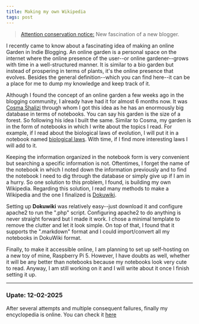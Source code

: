 ```yaml
---
title: Making my own Wikipedia
tags: post
---  
```


<blockquote><a href="https://people.well.com/user/jonl/viridiandesign/notes/1-25/Note%2000002.txt">Attention conservation notice:</a> New fascination of a new blogger.</blockquote>

I recently came to know about a fascinating idea of making an online Garden in Indie Blogging. An online garden is a personal space on the internet where the online presence of the user--or online gardener--grows with time in a well-structured manner. It is similar to a bio garden but instead of prospering in terms of plants, it's the online presence that evolves. Besides the general definition--which you can find here--it can be a place for me to dump my knowledge and keep track of it.  

Although I found the concept of an online garden a few weeks ago in the blogging community,  I already have had it for almost 6 months now. It was [Cosma Shalizi](http://bactra.org/notebooks) through whom I got this idea as he has an enormously big database in terms of notebooks. You can say his garden is the size of a forest. So following his idea I built the same. Similar to Cosma, my garden is in the form of notebooks in which I write about the topics I read. For example, if I read about the biological laws of evolution, I will put it in a notebook named [biological laws](../../../notebooks/data/LawsInBiology). With time, if I find more interesting laws I will add to it.  

Keeping the information organized in the notebook form is very convenient but searching a specific information is not. Oftentimes, I forget the name of the notebook in which I noted down the information previously and to find the notebook I need to dig through the database or simply give up if I am in a hurry. So one solution to this problem, I found, is building my own Wikipedia. Regarding this solution, I read many methods to make a Wikipedia and the one I finalized is [Dokuwiki](https://dokuwiki.org).  

Setting up **Dokuwiki** was relatively easy--just download it and configure apache2 to run the ".php" script. Configuring apache2 to do anything is never straight forward but I made it work. I chose a minimal template to remove the clutter and let it look simple. On top of that, I found that it supports the ".markdown" format and I could import/convert all my notebooks in DokuWiki format.  

Finally, to make it accessible online, I am planning to set up self-hosting on a new toy of mine, Raspberry Pi 5. However, I have doubts as well, whether it will be any better than notebooks because my notebooks look very cute to read. Anyway, I am still working on it and I will write about it once I finish setting it up.  


---
### Upate: 12-02-2025
After several attempts and multiple consequent failures, finally my encyclopedia is online. You can check it [here](https://sigmarootpi.com/dokuwiki/)

